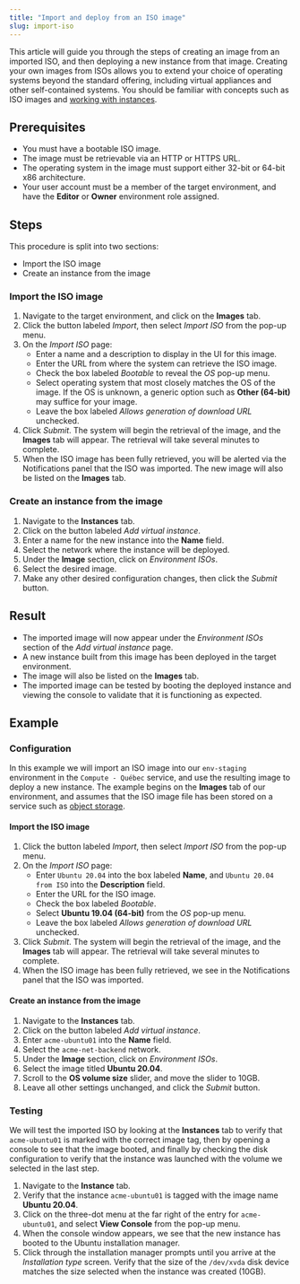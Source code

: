 ```yaml
---
title: "Import and deploy from an ISO image"
slug: import-iso
---
```



This article will guide you through the steps of creating an image from an imported ISO, and then deploying a new instance from that image.  Creating your own images from ISOs allows you to extend your choice of operating systems beyond the standard offering, including virtual appliances and other self-contained systems.  You should be familiar with concepts such as ISO images and [working with instances](working-with-instances.md).

## Prerequisites
   - You must have a bootable ISO image.
   - The image must be retrievable via an HTTP or HTTPS URL.
   - The operating system in the image must support either 32-bit or 64-bit x86 architecture.
   - Your user account must be a member of the target environment, and have the **Editor** or **Owner** environment role assigned.

## Steps

This procedure is split into two sections:
   - Import the ISO image
   - Create an instance from the image

### Import the ISO image
1. Navigate to the target environment, and click on the **Images** tab.
1. Click the button labeled *Import*, then select *Import ISO* from the pop-up menu.
1. On the *Import ISO* page:
   - Enter a name and a description to display in the UI for this image.
   - Enter the URL from where the system can retrieve the ISO image.
   - Check the box labeled *Bootable* to reveal the *OS* pop-up menu.
   - Select operating system that most closely matches the OS of the image.  If the OS is unknown, a generic option such as **Other (64-bit)** may suffice for your image.
   - Leave the box labeled *Allows generation of download URL* unchecked.
1. Click *Submit*.  The system will begin the retrieval of the image, and the **Images** tab will appear.  The retrieval will take several minutes to complete.
1. When the ISO image has been fully retrieved, you will be alerted via the Notifications panel that the ISO was imported.  The new image will also be listed on the **Images** tab.

### Create an instance from the image
1. Navigate to the **Instances** tab.
1. Click on the button labeled *Add virtual instance*.
1. Enter a name for the new instance into the **Name** field.
1. Select the network where the instance will be deployed.
1. Under the **Image** section, click on *Environment ISOs*.
1. Select the desired image.
1. Make any other desired configuration changes, then click the *Submit* button.

## Result
- The imported image will now appear under the *Environment ISOs* section of the *Add virtual instance* page.
- A new instance built from this image has been deployed in the target environment.
- The image will also be listed on the **Images** tab.
- The imported image can be tested by booting the deployed instance and viewing the console to validate that it is functioning as expected.

## Example

### Configuration

In this example we will import an ISO image into our `env-staging` environment in the `Compute - Québec` service, and use the resulting image to deploy a new instance.  The example begins on the **Images** tab of our environment, and assumes that the ISO image file has been stored on a service such as [object storage](../object-storage-service/what-is-object-storage.md).  

#### Import the ISO image

1. Click the button labeled *Import*, then select *Import ISO* from the pop-up menu.
1. On the *Import ISO* page:
   - Enter `Ubuntu 20.04` into the box labeled **Name**, and `Ubuntu 20.04 from ISO` into the **Description** field.
   - Enter the URL for the ISO image.
   - Check the box labeled *Bootable*.
   - Select **Ubuntu 19.04 (64-bit)** from the *OS* pop-up menu.
   - Leave the box labeled *Allows generation of download URL* unchecked.
1. Click *Submit*.  The system will begin the retrieval of the image, and the **Images** tab will appear.  The retrieval will take several minutes to complete.
1. When the ISO image has been fully retrieved, we see in the Notifications panel that the ISO was imported.

#### Create an instance from the image

1. Navigate to the **Instances** tab.
1. Click on the button labeled *Add virtual instance*.
1. Enter `acme-ubuntu01` into the **Name** field.
1. Select the `acme-net-backend` network.
1. Under the **Image** section, click on *Environment ISOs*.
1. Select the image titled **Ubuntu 20.04**.
1. Scroll to the **OS volume size** slider, and move the slider to 10GB.
1. Leave all other settings unchanged, and click the *Submit* button.

### Testing

We will test the imported ISO by looking at the **Instances** tab to verify that `acme-ubuntu01` is marked with the correct image tag, then by opening a console to see that the image booted, and finally by checking the disk configuration to verify that the instance was launched with the volume we selected in the last step.

1. Navigate to the **Instance** tab.
1. Verify that the instance `acme-ubuntu01` is tagged with the image name **Ubuntu 20.04**.
1. Click on the three-dot menu at the far right of the entry for `acme-ubuntu01`, and select **View Console** from the pop-up menu.
1. When the console window appears, we see that the new instance has booted to the Ubuntu installation manager.
1. Click through the installation manager prompts until you arrive at the *Installation type* screen.  Verify that the size of the `/dev/xvda` disk device matches the size selected when the instance was created (10GB).
